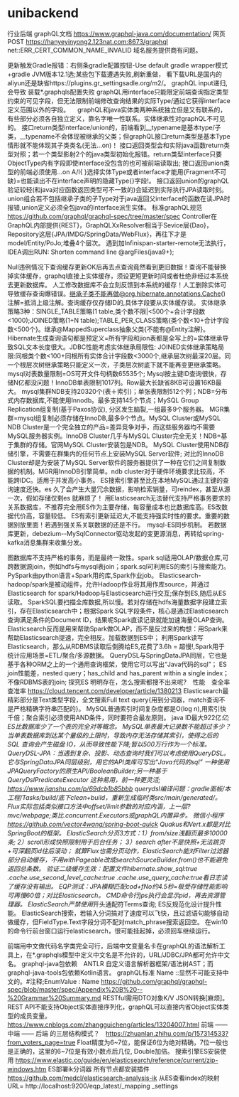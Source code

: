 # unibackend
行业后端
graphQL文档 https://www.graphql-java.com/documentation/
网页POST https://hanyeyinyong2.123nat.com:8673/graphql net::ERR_CERT_COMMON_NAME_INVALID 域名服务提供商有问题。

更新触发Gradle报错：右侧条gradle配置按钮-Use default gradle wrapper模式+gradle JVM版本12.1选;某些包下载遭遇失败,刷新重做，
看下载URL是国内的aliyun还是缺省https://plugins.gr_settingsadle.org/m2/。
graphQL input递归,会导致 装载*.graphqls配置失败
graphQL用interface只能限定前端查询指定类型约束的可见字段，但无法限制前端修改查询结果的实际Type/通过它获得interface定义范围以外的字段。
　graphQL和java实体类两种系统独立但是又有联系的，有些部分必须各自独立定义，靠名字唯一性联系。实体继承性对graphQL不可见的。
接口return类型interface/union的，前端看到__typename是基本type/子类，__typename不会体现被继承的父类；但graphQL接口return类型是基本Type情形就不能体现其子类类名(无法...on)！
 接口返回类型会和实际java函数return类型对照；若一个类型影射2个的java类型初始化报错。return类型interface只要ObjectType内有字段即使interface没包含的也可被前端读取出;
 接口返回union类型的前端必须使用...on A/I{ }选择实体Type或者interface才能用{Fragment不可缺}=也能读出不在interface声明的隐藏Type{}字段!。
接口返回union的graphQL验证较轻(和java对应函数返回类型可不一致的)会延迟到实际执行JPA读取时刻。union组合若不包括继承子类的子Type对于java返回父interface的函数在读JPA时报错,union定义必须全包java的interface派生实体。
标准graphQL规范 https://github.com/graphql/graphql-spec/tree/master/spec
Controller在GraphQL内部提供{REST}，GraphQLXxResolver相当于Sevice层{Dao}，Repository这层{JPA/IMDG/SpringData/WebFlux}，再往下才是model/Entity/PoJo;堆叠4个层次。
遇到加Infinispan-starter-remote无法执行，IDEA调出RUN: Shorten command line @argFiles(java9+);

Null违例情况下查询缓存更新OK后再去点查询竟然看到更旧数据！查询不能替换掉实体缓存，graphql直接上实体缓存，须设更短更新时间或者杜绝非经过本系统去更新数据库。
人工修改数据库不会立刻反馈到本系统的缓存！人工删除实体可导致缓存查询爆错误。继承子类不能再做@org.hibernate.annotations.Cache()注解=抵消上级注解。查询缓存仅存储ID的,具体字段要从实体缓存读。
实体继承策略3种：SINGLE_TABLE策略(1 table,类个数不限|<500个+合计字段数<1000);JOINED策略(1+N table);TABLE_PER_CLASS策略{类个数<10+合计字段数<500个}。继承@MappedSuperclass抽象父类{不能有@Entity注解}。
Hibernate生成查询语句都是预定义=所有字段和jion表都是全写上的=实体继承导致SQL文本长度很大。JDBC性能考虑实体继承局限性:
JOINED实体继承策略局限:同根类个数<100+同根所有实体合计字段数<3000个,继承层次树最深20层。同一个根层次树继承策略只能定义一次，子类层次树底下就不能再变更继承策略。
mysql对表数量限制=OS可开文件句柄数65535个; Mysql按主键ID查询很快，存储N亿都没问题！InnoDB单表限制1017列。Row最大长缺省8KB可设置16KB最大。
mysql集群NDB支持20320个(表＋索引)；单张表限制512个列；NDB=分布式内存数据库,不能使用Innodb。最多支持145个节点；MySQL Group Replication组复制(基于Paxos协议), 分区发生脑裂,一组最多9个服务器。
MGR集群=mysql组复制必须存储在InnoDB,最多9个节点。MySQL Cluster或MySQL NDB Cluster是一个完全独立的产品=差异竞争对手，而这些服务器均不需要MySQL服务器实例。InnoDB Cluster几乎与MySQL Cluster完全无关！NDB=基于集群的存储。官网MySQL Cluster安装包是NDB。
MySQL Cluster使用NDB存储引擎，不需要在群集内的任何节点上安装MySQL Server软件; 对比的InnoDB Cluster却是为安装了MySQL Server软件的服务器提供了一种在它们之间复制数据的机制。MGR用InnoDB引擎简单。ndb cluster对于硬件环境要求比较高，不能跨IDC。适用于并发高小事务。
ES搜索引擎甚至比在本地MySQL通过主键的查询速度还快。es 久了会产生大量冗余数据，影响检索销量，可reindex，甚至从源一次，假如存储仅剩es 就麻烦了！
用Elasticsearch无法替代支持严格事务要求的关系数据库，不推荐完全用ES作为主要存储，每容量成本也比数据库高。ES改数据代价高，容量较低。
ES有索引更新延迟大,不能支持强实时性的要求。重要的数据别放里面！若遇到强关系关联数据的还是不行。　mysql-ES同步机制。
若数据库更新，debezium--MySqlConnector驱动发起的变更源消息，再转给spring-kafka消息集群来收集分发。

图数据库不支持严格的事务，而是最终一致性。spark sql适用OLAP/数据仓库,可跨数据源join，例如hdfs与mysql表join；spark.sql可利用ES的索引与搜索能力。
PySpark由python语言+Spark用的库,Spark作业job。
Elasticsearch-hadoop/spark是被动组件，允许Hadoop作业将其用作库source，并通过Elasticsearch for spark/Hadoop与Elasticsearch进行交互;保存到ES,随后从ES读取。
SparkSQL要扫描全库数据,所以慢。若对存储在hdfs海量数据字段建立索引，存在Elasticsearch中；根据Spark SQL字段条件，核心是通过Elasticsearch查询满足条件的Document ID，结果呢Spark直读记录就能加速海量OLAP查询。
Elasticsearch反而是用来帮助Spark做OLAP，而不是反过来的构想：用Spark来帮助Elasticsearch提速，完全相反。加载数据到ES中；
利用Spark读写Elasticsearch，那么从RDBMS读取后倒腾给ES,花费了3.6h = 超慢!,Spark用于统计应用场景=ETL/聚合/多源数据。
QueryDSL与SpringDataJPA同层，它也是基于各种ORM之上的一个通用查询框架，使用它可以写出“Java代码的sql”；
ES join性能差，nested query；has_child and has_parent within a single index；不像RDBMS表的join;
探究ES 明明存在，怎么搜索都搜不出来呢?　性能　查全率　查准率  https://cloud.tencent.com/developer/article/1380213
Elasticsearch最精彩部分是Text类型字段，全文搜索Full text query{用到分词器，match查询不是严格精确字符串匹配的}。
MySQL普通索引时间复杂度都是O(log n),用索引快千倍；聚合索引必须使用AND条件，同时要符合最左原则。
java ID最大922亿*亿;   ES比数据库少了一个表的完全对等概念。
MySQL单表最大记录数不能超过多少？当单表数据库到达某个量级的上限时，导致内存无法存储其索引，使得之后的 SQL 查询会产生磁盘 IO，从而导致性能下降;暂以500万行作为一个标准。
QueryDSL-JPA：当遇到复杂、投影、动态查询时我们可以考虑使用QueryDSL。它与SpringDataJPA同层级别，用它的API类库可写出“Java代码的sql”
一种使用JPAQueryFactory的原生API/BooleanBuilder;另一种基于QueryDslPredicateExecutor<T> 这种易用，前一种更灵活;   https://www.jianshu.com/p/69dcb1b85bbb
querydsl编译问题：gradle面板/本工程/Tasks/build/底下clean+build，重新生成临时类src/main/generated/。
Flux实际包括类似接口方法中offset/limit参数的对应内涵，上一层?mvc/webpage;类比.concurrent.Executors或graphQL内置异步。
微信小程序 https://github.com/vector4wang/spring-boot-quick
Quakus和Vert.x都是对比SpringBoot的框架。
ElasticSearch分页3方式：1）from/size浅翻页最多10000条; 2）scroll形成快照限制用于后台任务； 3）search after不是快照+无法跳页+可深翻页id往后滚动；
就算Flux也需分页动作，ElasticSearch能对Filter过滤器部分自动缓存，不用withPageable改成searchSourceBuilder.from()也不能避免返回总条数。
验证二级缓存生效：配置文件hibernate.show_sql:true .cache.use_second_level_cache:true  .cache.use_query_cache:true看日志读了缓存没有输出。
EQP测试：JPA模糊匹配cod+fNo约4.5秒=极受存储性能影响可再慢60倍；对比Elasticsearch。
CMD命令行jps执行会显示pid，再去资源管理器。  ElasticSearch严禁使用*开头通配符Terms查询; ES反规范化设计提升性能。
ElasticSearch搜索，若输入分词搞对了速度可以飞快，且过滤语句能够自动做缓存，但FieldType.Text字段分词不配对match_phrase搜索返回空。
在win10的命令行前台窗口运行elasticsearch，很可能挂起掉，必须回车继续运行。

前端用中文做代码名字类完全可行，后端中文变量名卡在graphQL的语法解析工具上，在*.graphqls模型中定义中文名是不允许的，URL/JDBC/JPA都可允许中文名。
graphql-java包依赖　ANTLR 自定义语言解析器框架/语法树AST；而graphql-java-tools包依赖Kotlin语言。
graphQL标准 Name ::显然不可能支持中文的。#注释;EnumValue : Name  https://github.com/graphql/graphql-spec/blob/master/spec/Appendix%20B%20--%20Grammar%20Summary.md
RESTful需用DTO对象K/V JSON转换[麻烦]。REST API不能支持Object实体直接序列化，graphQL可以直接内省Object实体类型的成员变量。https://www.cnblogs.com/zhangguicheng/articles/13204007.html
前端 —— 中端 —— 后端 的三层结构模式？　https://zhuanlan.zhihu.com/p/157314533?from_voters_page=true
Float精度为6~7位，能保证6位为绝对精确，7位一般也是正确的，这里的6~7位是有效小数点后几位, Double加倍。
搜索引擎ES安装使用 https://www.elastic.co/guide/en/elasticsearch/reference/current/zip-windows.htm
ES部署ik分词器 所有节点都安装插件 https://github.com/medcl/elasticsearch-analysis-ik
从ES查看index的映射URL=  http://localhost:9200/eqp_latest/_mapping   _settings

